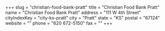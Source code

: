 +++
slug = "christian-food-bank-pratt"
title = "Christian Food Bank Pratt"
name = "Christian Food Bank Pratt"
address = "111 W 4th Street"
cityIndexKey = "city-ks-pratt"
city = "Pratt"
state = "KS"
postal = "67124"
website = ""
phone = "620 672-5150"
fax = ""
+++
